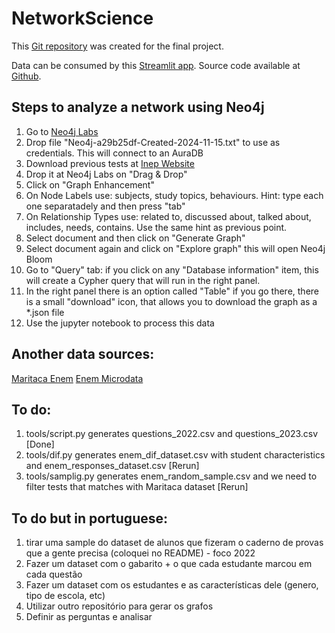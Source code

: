 # NetworkScience

This [Git repository](https://github.com/PoliteApps/NetworkScience) was created for the final project. 

Data can be consumed by this [Streamlit app](https://avalia-ai.streamlit.app/). Source code available at [Github](https://github.com/jvbm07/IRTify).

## Steps to analyze a network using Neo4j
1. Go to [Neo4j Labs](https://llm-graph-builder.neo4jlabs.com/)  
1. Drop file "Neo4j-a29b25df-Created-2024-11-15.txt" to use as credentials. This will connect to an AuraDB
1. Download previous tests at [Inep Website](https://www.gov.br/inep/pt-br/areas-de-atuacao/avaliacao-e-exames-educacionais/enem/provas-e-gabaritos)
1. Drop it at Neo4j Labs on "Drag & Drop"
1. Click on "Graph Enhancement"
1. On Node Labels use: subjects, study topics, behaviours. Hint: type each one separatadely and then press "tab"
1. On Relationship Types use: related to, discussed about, talked about, includes, needs, contains. Use the same hint as previous point.
1. Select document and then click on "Generate Graph"
1. Select document again and click on "Explore graph" this will open Neo4j Bloom
1. Go to "Query" tab: if you click on any "Database information" item, this will create a Cypher query that will run in the right panel.
1. In the right panel there is an option called "Table" if you go there, there is a small "download" icon, that allows you to download the graph as a *.json file
1. Use the jupyter notebook to process this data

## Another data sources:
[Maritaca Enem](https://huggingface.co/datasets/maritaca-ai/enem)
[Enem Microdata](https://www.gov.br/inep/pt-br/acesso-a-informacao/dados-abertos/microdados/enem)

## To do:

1. tools/script.py generates questions_2022.csv and questions_2023.csv [Done]
1. tools/dif.py generates enem_dif_dataset.csv with student characteristics and enem_responses_dataset.csv [Rerun]
1. tools/samplig.py generates enem_random_sample.csv and we need to filter tests that matches with Maritaca dataset [Rerun]

## To do but in portuguese:

1. tirar uma sample do dataset de alunos que fizeram o caderno de provas que a gente precisa (coloquei no README) - foco 2022
1. ⁠Fazer um dataset com o gabarito + o que cada estudante marcou em cada questão
1. ⁠Fazer um dataset com os estudantes e as características dele (genero, tipo de escola, etc)
1. Utilizar outro repositório para gerar os grafos
1. Definir as perguntas e analisar